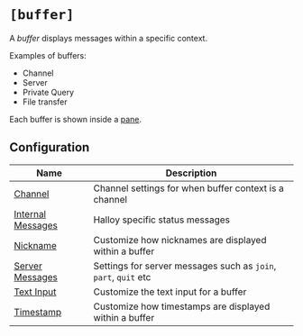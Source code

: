 # `[buffer]`

A _buffer_ displays messages within a specific context.

Examples of buffers:

- Channel
- Server
- Private Query
- File transfer

Each buffer is shown inside a [pane](../pane/index.html).

## Configuration

| Name                                                | Description                                                     |
| --------------------------------------------------- | --------------------------------------------------------------- |
| [Channel](./channel/index.html)                     | Channel settings for when buffer context is a channel           |
| [Internal Messages](./internal_messages/index.html) | Halloy specific status messages                                 |
| [Nickname](./nickname.md)                           | Customize how nicknames are displayed within a buffer           |
| [Server Messages](./server_messages/index.html)     | Settings for server messages such as `join`, `part`, `quit` etc |
| [Text Input](./text_input.md)                       | Customize the text input for a buffer                           |
| [Timestamp](./timestamp.md)                         | Customize how timestamps are displayed within a buffer          |
